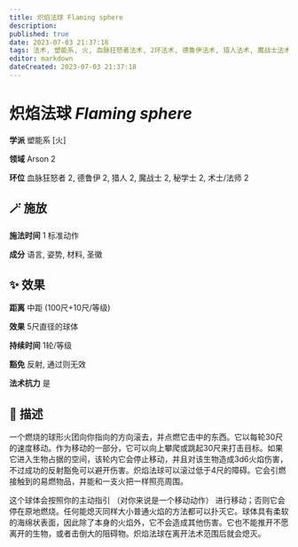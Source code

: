 ```yaml
---
title: 炽焰法球 Flaming sphere
description: 
published: true
date: 2023-07-03 21:37:18
tags: 法术, 塑能系, 火, 血脉狂怒者法术, 2环法术, 德鲁伊法术, 猎人法术, 魔战士法术, 秘学士法术, 术士/法师法术, Arson
editor: markdown
dateCreated: 2023-07-03 21:37:18
---
```


# **炽焰法球** *Flaming sphere*

**学派** 塑能系 \[火\] 

**领域** Arson 2

**环位** 血脉狂怒者 2, 德鲁伊 2, 猎人 2, 魔战士 2, 秘学士 2, 术士/法师 2

## 🪄 施放

**施法时间** 1 标准动作

**成分** 语言, 姿势, 材料, 圣徽

## ✨ 效果  

**距离** 中距 (100尺+10尺/等级) 

**效果** 5尺直径的球体 

**持续时间** 1轮/等级 

**豁免** 反射, 通过则无效

**法术抗力** 是

## 📖 描述

一个燃烧的球形火团向你指向的方向滚去，并点燃它击中的东西。它以每轮30尺的速度移动。作为移动的一部分，它可以向上攀爬或跳起30尺来打击目标。如果它进入生物占据的空间，该轮内它会停止移动，并且对该生物造成3d6火焰伤害，不过成功的反射豁免可以避开伤害。炽焰法球可以滚过低于4尺的障碍。它会引燃接触到的易燃物品，并能和一支火把一样照亮周围。

这个球体会按照你的主动指引 （对你来说是一个移动动作） 进行移动；否则它会停在原地燃烧。任何能熄灭同样大小普通火焰的方法都可以扑灭它。球体具有柔软的海绵状表面，因此除了本身的火焰外，它不会造成其他伤害。它也不能推开不愿离开的生物，或者击倒大的阻碍物。炽焰法球在离开法术范围后就会熄灭。
    